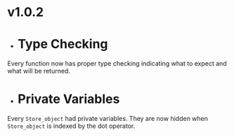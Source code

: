 # v1.0.2

- # Type Checking

Every function now has proper type checking indicating what to expect and what will be returned.

- # Private Variables

Every ```Store_object``` had private variables. They are now hidden when ```Store_object``` is indexed by the dot operator.